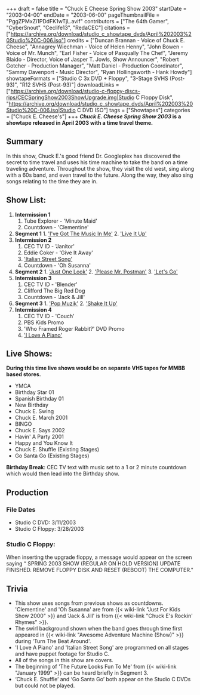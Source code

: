 +++
draft = false
title = "Chuck E Cheese Spring Show 2003"
startDate = "2003-04-00"
endDate = "2003-06-00"
pageThumbnailFile = "PggZPMxZi1PDdFK1wTjL.avif"
contributors = ["The 64th Gamer", "CyberSnout", "Ceclife13", "RedaCEC"]
citations = ["https://archive.org/download/studio_c_showtape_dvds/April%202003%20Studio%20C-006.iso"]
credits = ["Duncan Brannan - Voice of Chuck E. Cheese", "Annagrey Wiechman - Voice of Helen Henny", "John Bowen - Voice of Mr. Munch", "Earl Fisher - Voice of Pasqually The Chef", "Jeremy Blaido - Director, Voice of Jasper T. Jowls, Show Announcer", "Robert Gotcher - Production Manager", "Matt Daniel - Production Coordinator", "Sammy Davenport - Music Director", "Ryan Hollingsworth - Hank Howdy"]
showtapeFormats = ["Studio C 3x DVD + Floppy", "3-Stage SVHS (Post-93)", "R12 SVHS (Post-93)"]
downloadLinks = ["https://archive.org/download/studio-c-floppy-discs-rips/CECSpringShow2003ShowUpgrade.img|Studio C Floppy Disk", "https://archive.org/download/studio_c_showtape_dvds/April%202003%20Studio%20C-006.iso|Studio C DVD ISO"]
tags = ["Showtapes"]
categories = ["Chuck E. Cheese's"]
+++
***Chuck E. Cheese Spring Show 2003* is a showtape released in April 2003 with a time travel theme.**

## Summary

In this show, Chuck E.'s good friend Dr. Googleplex has discovered the secret to time travel and uses his time machine to take the band on a time traveling adventure. Throughout the show, they visit the old west, sing along with a 60s band, and even travel to the future. Along the way, they also sing songs relating to the time they are in.

## Show List:

1.  **Intermission 1**
    1.   Tube Explorer - 'Minute Maid'
    2.  Countdown - 'Clementine'
2.   **Segment 1**
    1.   ['I've Got The Music In Me'](https://en.wikipedia.org/wiki/I%27ve_Got_the_Music_in_Me)
    2.   ['Live It Up'](https://en.wikipedia.org/wiki/Live_It_Up_(Marshall_Dyllon_song))
3.  **Intermission 2**
    1.  CEC TV ID - 'Janitor'
    2.   Eddie Coker - 'Give It Away'
    3.   ['Italian Street Song'](https://en.wikipedia.org/wiki/Italian_Street_Song)
    4.  Countdown - 'Oh Susanna'
4.   **Segment 2**
    1.   ['Just One Look'](https://en.wikipedia.org/wiki/Just_One_Look_(song))
    2.   ['Please Mr. Postman'](https://en.wikipedia.org/wiki/Please_Mr._Postman)
    3.   ['Let's Go'](https://en.wikipedia.org/wiki/Let%27s_Go_(The_Cars_song))
5.  **Intermission 3**
    1.  CEC TV ID - 'Blender'
    2.   Clifford The Big Red Dog
    3.  Countdown - 'Jack & Jill'
6.   **Segment 3**
    1.   ['Pop Muzik'](https://en.wikipedia.org/wiki/Pop_Muzik)
    2.   ['Shake It Up'](https://en.wikipedia.org/wiki/Shake_It_Up_(The_Cars_song))
7.  **Intermission 4**
    1.  CEC TV ID - 'Couch'
    2.   PBS Kids Promo
    3.   'Who Framed Roger Rabbit?' DVD Promo
    4.   ['I Love A Piano'](https://en.wikipedia.org/wiki/I_Love_a_Piano)

## Live Shows:

**During this time live shows would be on separate VHS tapes for MMBB based stores.**

-  YMCA 
- Birthday Star 01
- Spanish Birthday 01
- New Birthday
- Chuck E. Swing
- Chuck E. March 2001
- BINGO
- Chuck E. Says 2002
- Havin' A Party 2001
- Happy and You Know It
- Chuck E. Shuffle (Existing Stages)
- Go Santa Go (Existing Stages)

**Birthday Break**: CEC TV text with music set to a 1 or 2 minute countdown which would then lead into the Birthday show.

## Production

### File Dates

- Studio C DVD: 3/11/2003
- Studio C Floppy: 3/28/2003

### Studio C Floppy:

When inserting the upgrade floppy, a message would appear on the screen saying
“ SPRING 2003 SHOW (REGULAR ON HOLD VERSION) UPDATE FINISHED.
 REMOVE FLOPPY DISK AND RESET (REBOOT) THE COMPUTER."


## Trivia
- This show uses songs from previous shows as countdowns. 'Clementine' and 'Oh Susanna' are from {{< wiki-link "Just For Kids Show 2000" >}} and 'Jack & Jill' is from {{< wiki-link "Chuck E's Rockin' Rhymes" >}}.
- The swirl background shown when the band goes through time first appeared in {{< wiki-link "Awesome Adventure Machine (Show)" >}} during 'Turn The Beat Around'.
- 'I Love A Piano' and 'Italian Street Song' are programmed on all stages and have puppet footage for Studio C.
- All of the songs in this show are covers.
- The beginning of 'The Future Looks Fun To Me' from {{< wiki-link "January 1999" >}} can be heard briefly in Segment 3.
- ‘Chuck E. Shuffle’ and ‘Go Santa Go’ both appear on the Studio C DVDs but could not be played.
